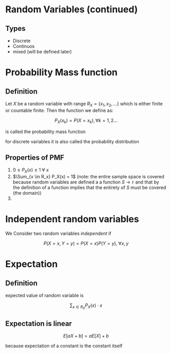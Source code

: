 # Random Variables (continued)

## Types 

- Discrete 
- Continuos 
- mixed (will be defined later)

# Probability Mass function 

## Definition 

Let $X$ be a random variable with range $R_X = \{x_1, x_2, \dots \}$ which is either finite or countable finite. Then the function we define as: 

$$
P_X(x_k) = P(X=x_k), \forall k=1, 2 \dots 
$$

is called the probability mass function 

for discrete variables it is also called the probability distribution 


## Properties of PMF 

1. $0 \leq P_X(x) \leq 1\ \forall \ x$ 
2. $\Sum_{x \in R_x} P_X(x) = 1$ (note: the entire sample space is covered because random variables are defined a a function $S \rightarrow \mathbb{r}$ and that by the definition of a function implies that the entirety of $S$ must be covered (the domain))
3. 

# Independent random variables 

We Consider two random variables _independent_ if 

$$
P(X = x, Y = y) = P(X=x)P(Y=y), \ \forall x, y
$$

# Expectation 

## Definition 

expected value of random variable is 

$$
\sum_{x \in R_X} P_X(x) \cdot x
$$

## Expectation is linear 

$$
E[aX + b] = aE[X] + b
$$

because expectation of a constant is the constant itself 




